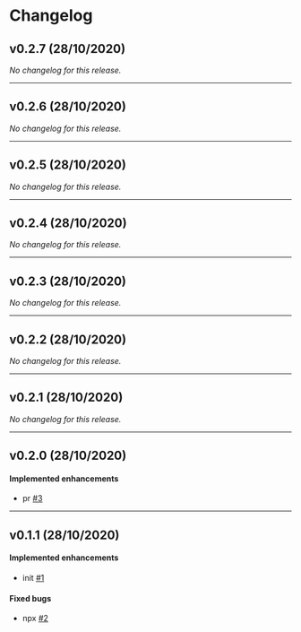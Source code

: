 # Changelog

## v0.2.7 (28/10/2020)
*No changelog for this release.*

---

## v0.2.6 (28/10/2020)
*No changelog for this release.*

---

## v0.2.5 (28/10/2020)
*No changelog for this release.*

---

## v0.2.4 (28/10/2020)
*No changelog for this release.*

---

## v0.2.3 (28/10/2020)
*No changelog for this release.*

---

## v0.2.2 (28/10/2020)
*No changelog for this release.*

---

## v0.2.1 (28/10/2020)
*No changelog for this release.*

---

## v0.2.0 (28/10/2020)

#### Implemented enhancements

-  pr [#3](https://github.com/azahnen/cl/issues/3)

---

## v0.1.1 (28/10/2020)

#### Implemented enhancements

-  init [#1](https://github.com/azahnen/cl/issues/1)

#### Fixed bugs

-  npx [#2](https://github.com/azahnen/cl/issues/2)
